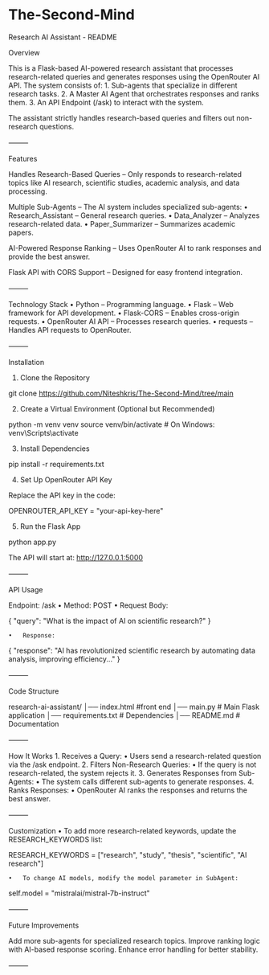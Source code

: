 # The-Second-Mind

Research AI Assistant - README

Overview

This is a Flask-based AI-powered research assistant that processes research-related queries and generates responses using the OpenRouter AI API. The system consists of:
	1.	Sub-agents that specialize in different research tasks.
	2.	A Master AI Agent that orchestrates responses and ranks them.
	3.	An API Endpoint (/ask) to interact with the system.

The assistant strictly handles research-based queries and filters out non-research questions.

⸻

Features

 Handles Research-Based Queries – Only responds to research-related topics like AI research, scientific studies, academic analysis, and data processing.

 Multiple Sub-Agents – The AI system includes specialized sub-agents:
	•	Research_Assistant – General research queries.
	•	Data_Analyzer – Analyzes research-related data.
	•	Paper_Summarizer – Summarizes academic papers.

 AI-Powered Response Ranking – Uses OpenRouter AI to rank responses and provide the best answer.

Flask API with CORS Support – Designed for easy frontend integration.

⸻

Technology Stack
	•	Python – Programming language.
	•	Flask – Web framework for API development.
	•	Flask-CORS – Enables cross-origin requests.
	•	OpenRouter AI API – Processes research queries.
	•	requests – Handles API requests to OpenRouter.

⸻

Installation

1. Clone the Repository

git clone https://github.com/Niteshkris/The-Second-Mind/tree/main

2. Create a Virtual Environment (Optional but Recommended)

python -m venv venv
source venv/bin/activate  # On Windows: venv\Scripts\activate

3. Install Dependencies

pip install -r requirements.txt

4. Set Up OpenRouter API Key

Replace the API key in the code:

OPENROUTER_API_KEY = "your-api-key-here"

5. Run the Flask App

python app.py

The API will start at: http://127.0.0.1:5000

⸻

API Usage

Endpoint: /ask
	•	Method: POST
	•	Request Body:

{
    "query": "What is the impact of AI on scientific research?"
}


	•	Response:

{
    "response": "AI has revolutionized scientific research by automating data analysis, improving efficiency..."
}



⸻

Code Structure

research-ai-assistant/
│── index.html            #front end 
│── main.py               # Main Flask application
│── requirements.txt      # Dependencies
│── README.md            # Documentation



⸻

How It Works
	1.	Receives a Query:
	•	Users send a research-related question via the /ask endpoint.
	2.	Filters Non-Research Queries:
	•	If the query is not research-related, the system rejects it.
	3.	Generates Responses from Sub-Agents:
	•	The system calls different sub-agents to generate responses.
	4.	Ranks Responses:
	•	OpenRouter AI ranks the responses and returns the best answer.

⸻

Customization
	•	To add more research-related keywords, update the RESEARCH_KEYWORDS list:

RESEARCH_KEYWORDS = ["research", "study", "thesis", "scientific", "AI research"]


	•	To change AI models, modify the model parameter in SubAgent:

self.model = "mistralai/mistral-7b-instruct"



⸻

Future Improvements

 Add more sub-agents for specialized research topics.
 Improve ranking logic with AI-based response scoring.
 Enhance error handling for better stability.

⸻


